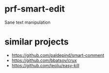 # prf-smart-edit
Sane text manipulation

# similar projects
- https://github.com/paldepind/smart-comment
- https://github.com/bbatsov/crux
- https://github.com/leoliu/easy-kill
